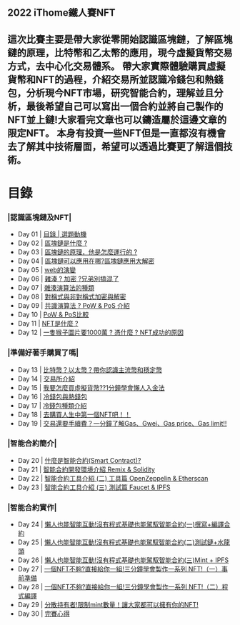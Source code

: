 2022 iThome鐵人賽NFT
---
這次比賽主要是帶大家從零開始認識區塊鏈，了解區塊鏈的原理，比特幣和乙太幣的應用，現今虛擬貨幣交易方式，去中心化交易體系。
帶大家實際體驗購買虛擬貨幣和NFT的過程，介紹交易所並認識冷錢包和熱錢包，分析現今NFT市場，研究智能合約，理解並且分析，最後希望自己可以寫出一個合約並將自己製作的NFT並上鏈!大家看完文章也可以鑄造屬於這邊文章的限定NFT。
本身有投資一些NFT但是一直都沒有機會去了解其中技術層面，希望可以透過比賽更了解這個技術。
--- 
# 目錄
 ### |認識區塊鏈及NFT|
- Day 01 | [目錄 | 選題動機](https://ithelp.ithome.com.tw/articles/10290452)
- Day 02 | [區塊鏈是什麼 ? ](https://ithelp.ithome.com.tw/articles/10290527)
- Day 03 | [區塊鏈的原理，他是怎麼運行的 ?](https://ithelp.ithome.com.tw/articles/10290812)
- Day 04 | [區塊鏈可以應用在哪?區塊鏈應用大解密](https://ithelp.ithome.com.tw/articles/10290891)
- Day 05 | [web的演變](https://ithelp.ithome.com.tw/articles/10290967)
- Day 06 | [雜湊 ? 加密 ?兄弟別搞混了](https://ithelp.ithome.com.tw/articles/10291006)
- Day 07 | [雜湊演算法的種類](https://ithelp.ithome.com.tw/articles/10291123)
- Day 08 | [對稱式與非對稱式加密與解密](https://ithelp.ithome.com.tw/articles/10291508)
- Day 09 | [共識演算法 ? PoW & PoS 介紹](https://ithelp.ithome.com.tw/articles/10291771)
- Day 10 | [PoW & PoS比較 ](https://ithelp.ithome.com.tw/articles/10293961)
- Day 11 | [NFT是什麼 ?](https://ithelp.ithome.com.tw/articles/10295416)
- Day 12 | [一隻猴子圖片要1000萬 ? 憑什麼 ? NFT成功的原因](https://ithelp.ithome.com.tw/articles/10296029)
### |準備好著手購買了嗎|
- Day 13 | [比特幣？以太幣？帶你認識主流幣和穩定幣](https://ithelp.ithome.com.tw/articles/10296177)
- Day 14 | [交易所介紹](https://ithelp.ithome.com.tw/articles/10299455)
- Day 15 | [我要怎麼買虛擬貨幣??1分鐘學會懶人入金法](https://ithelp.ithome.com.tw/articles/10296208) 
- Day 16 | [冷錢包與熱錢包](https://ithelp.ithome.com.tw/articles/10296753)
- Day 17 | [冷錢包種類介紹](https://ithelp.ithome.com.tw/articles/10299598)
- Day 18 | [去購買人生中第一個NFT吧！！](https://ithelp.ithome.com.tw/articles/10301602)
- Day 19 | [交易還要手續費？一分鐘了解Gas、Gwei、Gas price、Gas limit!!](https://ithelp.ithome.com.tw/articles/10300278)
### |智能合約簡介|
- Day 20 | [什麼是智能合約(Smart Contract)?](https://ithelp.ithome.com.tw/articles/10301563)
- Day 21 | [智能合約開發環境介紹 Remix & Solidity](https://ithelp.ithome.com.tw/articles/10302299)
- Day 22 | [智能合約工具介紹 (二) 工具篇 OpenZeppelin & Etherscan](https://ithelp.ithome.com.tw/articles/10302835)
- Day 23 | [智能合約工具介紹 (三) 測試篇 Faucet & IPFS](https://ithelp.ithome.com.tw/articles/10303354)
 ### |智能合約實作|
- Day 24 | [懶人也能智能互動!沒有程式基礎也能駕馭智能合約(一)撰寫+編譯合約](https://ithelp.ithome.com.tw/articles/10303865)
- Day 25 | [懶人也能智能互動!沒有程式基礎也能駕馭智能合約(二)測試鏈+水龍頭](https://ithelp.ithome.com.tw/articles/10304007)
- Day 26 | [懶人也能智能互動!沒有程式基礎也能駕馭智能合約(三)Mint + IPFS](https://ithelp.ithome.com.tw/articles/10304398)
- Day 27 | [一個NFT不夠?直接給你一組!三分鐘學會製作一系列 NFT!（一）事前準備](https://ithelp.ithome.com.tw/articles/10304900)
- Day 28 | [一個NFT不夠?直接給你一組!三分鐘學會製作一系列 NFT!（二）程式編譯](https://ithelp.ithome.com.tw/articles/10305449)
- Day 29 | [分散持有者!限制mint數量！讓大家都可以擁有你的NFT!](https://ithelp.ithome.com.tw/articles/10305449)
- Day 30 | [完賽心得](https://ithelp.ithome.com.tw/articles/10304555)
